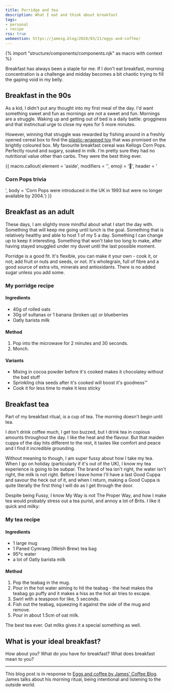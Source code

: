```yaml
---
title: Porridge and tea
description: What I eat and think about breakfast
tags:
- personal
- recipe
rss: true
webmention: https://jamesg.blog/2024/03/21/eggs-and-coffee/
---
```

{% import "structure/components/components.njk" as macro with context %}

Breakfast has always been a staple for me. If I don't eat breakfast, morning concentration is a challenge and midday becomes a bit chaotic trying to fill the gaping void in my belly.

## Breakfast in the 90s

As a kid, I didn't put any thought into my first meal of the day. I'd want something sweet and fun as mornings are not a sweet and fun. Mornings are a struggle. Waking up and getting out of bed is a daily battle: grogginess and that instinctual urge to close my eyes for 5 more minutes.

However, winning that struggle was rewarded by fishing around in a freshly opened cereal box to find the [plastic-wrapped toy](https://en.wikipedia.org/wiki/Cereal_box_prize) that was promised on the brightly coloured box.
My favourite breakfast cereal was Kellogs Corn Pops. Perfectly round and sugary, soaked in milk. I'm pretty sure they had no nutritional value other than carbs. They were the best thing ever.

{{ macro.callout(
  element = 'aside',
  modifiers = '',
  emoji = '🥣',
  header = '<h3>Corn Pops trivia</h3>',
  body = 'Corn Pops were introduced in the UK in 1993 but were no longer available by 2004.') }}

## Breakfast as an adult

These days, I am slightly more mindful about what I start the day with. Something that will keep me going until lunch is the goal. Something that is relatively healthy and able to host 1 of my 5 a day. Something I can change up to keep it interesting. Something that won't take too long to make, after having stayed snuggled under my duvet until the last possible moment.

Porridge is a good fit. It's flexible, you can make it your own - cook it, or not; add fruit or nuts and seeds, or not. It's wholegrain, full of fibre and a good source of extra vits, minerals and antioxidants. There is no added sugar unless you add some.

### My porridge recipe

#### Ingredients

- 40g of rolled oats
- 30g of sultanas or 1 banana (broken up) or blueberries
- Oatly barista milk

#### Method

1. Pop into the microwave for 2 minutes and 30 seconds.
1. Monch.

#### Variants
- Mixing in cocoa powder before it's cooked makes it chocolatey without the bad stuff
- Sprinkling chia seeds after it's cooked will boost it's goodness™️
- Cook it for less time to make it less sticky

## Breakfast tea

Part of my breakfast ritual, is a cup of tea. The morning doesn't begin until tea.

I don't drink coffee much, I get too buzzed, but I drink tea in copious amounts throughout the day. I like the heat and the flavour. But that maiden cuppa of the day hits different to the rest, it tastes like comfort and peace and I find it incredible grounding.

Without meaning to though, I am super fussy about how I take my tea. When I go on holiday (particularly if it's out of the UK), I know my tea experience is going to be subpar. The brand of tea isn't right, the water isn't right, the milk is not right. Before I leave home I'll have a last Good Cuppa and savour the heck out of it, and when I return, making a Good Cuppa is quite literally the first thing I will do as I get through the door.

Despite being Fussy, I know My Way is not The Proper Way, and how I make tea would probably stress out a tea purist, and annoy a lot of Brits. I like it quick and milky:

### My tea recipe

#### Ingredients

- 1 large mug
- 1 Paned Cymraeg (Welsh Brew) tea bag
- 95°c water
- a lot of Oatly barista milk

#### Method

1. Pop the teabag in the mug.
1. Pour in the hot water aiming to hit the teabag - the heat makes the teabag go puffy and it makes a hiss as the hot air tries to escape.
1. Swirl with a teaspoon for like, 5 seconds.
1. Fish out the teabag, squeezing it against the side of the mug and remove.
1. Pour in about 1.5cm of oat milk.

The best tea ever. Oat milks gives it a special something as well.

## What is your ideal breakfast?

How about you? What do you have for breakfast? What does breakfast mean to you?

---

This blog post is in response to <a href="https://jamesg.blog/2024/03/21/eggs-and-coffee/" rel="webmention">Eggs and coffee by James' Coffee Blog</a>. James talks about his morning ritual, being intentional and listening to the outside world.